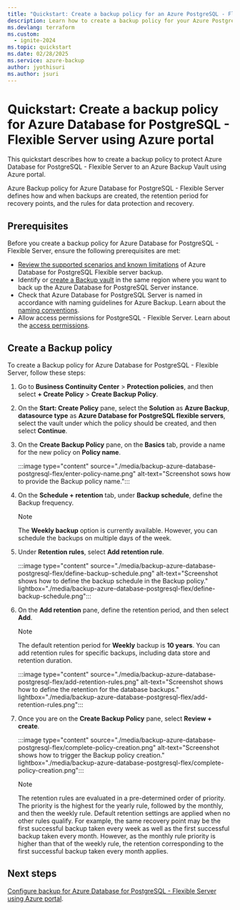 ```yaml
---
title: "Quickstart: Create a backup policy for an Azure PostgreSQL - Flexible Server using Azure portal"
description: Learn how to create a backup policy for your Azure PostgreSQL - Flexible Server with Azure portal.
ms.devlang: terraform
ms.custom:
  - ignite-2024
ms.topic: quickstart
ms.date: 02/28/2025
ms.service: azure-backup
author: jyothisuri
ms.author: jsuri
---
```


#  Quickstart: Create a backup policy for Azure Database for PostgreSQL - Flexible Server using Azure portal

This quickstart describes how to create a backup policy to protect Azure Database for PostgreSQL - Flexible Server to an Azure Backup Vault using Azure portal.

Azure Backup policy for Azure Database for PostgreSQL - Flexible Server defines how and when backups are created, the retention period for recovery points, and the rules for data protection and recovery.

## Prerequisites

Before you create a backup policy for Azure Database for PostgreSQL - Flexible Server, ensure the following prerequisites are met:

- [Review the supported scenarios and known limitations](backup-azure-database-postgresql-flex-support-matrix.md) of Azure Database for PostgreSQL Flexible server backup.
- Identify or [create a Backup vault](create-manage-backup-vault.md#create-a-backup-vault) in the same region where you want to back up the Azure Database for PostgreSQL Server instance.
- Check that Azure Database for PostgreSQL Server is named in accordance with naming guidelines for Azure Backup. Learn about the [naming conventions](/previous-versions/azure/postgresql/single-server/tutorial-design-database-using-azure-portal#create-an-azure-database-for-postgresql).
- Allow access permissions for PostgreSQL - Flexible Server. Learn about the [access permissions](backup-azure-database-postgresql-overview.md#azure-backup-authentication-with-the-postgresql-server).

## Create a Backup policy

To create a Backup policy for Azure Database for PostgreSQL - Flexible Server, follow these steps: 

1. Go to **Business Continuity Center** > **Protection policies**, and then select **+ Create Policy** > **Create Backup Policy**.


2. On the **Start: Create Policy** pane, select the **Solution** as **Azure Backup**, **datasource type** as **Azure Database for PostgreSQL flexible servers**, select the vault under which the policy should be created, and then select **Continue**.


3. On the **Create Backup Policy** pane, on the **Basics** tab,  provide a name for the new policy on **Policy name**.

   :::image type="content" source="./media/backup-azure-database-postgresql-flex/enter-policy-name.png" alt-text="Screenshot sows how to provide the Backup policy name.":::

4. On the **Schedule + retention** tab, under **Backup schedule**, define the Backup frequency.

   >[!Note]
   >The **Weekly backup** option is currently available. However, you can schedule the backups on multiple days of the week.

5. Under **Retention rules**, select **Add retention rule**.

   :::image type="content" source="./media/backup-azure-database-postgresql-flex/define-backup-schedule.png" alt-text="Screenshot shows how to define the backup schedule in the Backup policy." lightbox="./media/backup-azure-database-postgresql-flex/define-backup-schedule.png":::

6. On the **Add retention** pane, define the retention period, and then select **Add**.


   >[!Note]
   >The default retention period for **Weekly** backup is **10 years**. You can add retention rules for specific backups, including data store and retention duration.

   :::image type="content" source="./media/backup-azure-database-postgresql-flex/add-retention-rules.png" alt-text="Screenshot shows how to define the retention for the database backups." lightbox="./media/backup-azure-database-postgresql-flex/add-retention-rules.png":::

7. Once you are on the **Create Backup Policy** pane, select **Review + create**.

   :::image type="content" source="./media/backup-azure-database-postgresql-flex/complete-policy-creation.png" alt-text="Screenshot shows how to trigger the Backup policy creation." lightbox="./media/backup-azure-database-postgresql-flex/complete-policy-creation.png":::    

    >[!Note]
    >The retention rules are evaluated in a pre-determined order of priority. The priority is the highest for the yearly rule, followed by the monthly, and then the weekly rule. Default retention settings are applied when no other rules qualify. For example, the same recovery point may be the first successful backup taken every week as well as the first successful backup taken every month. However, as the monthly rule priority is higher than that of the weekly rule, the retention corresponding to the first successful backup taken every month applies.

## Next steps

[Configure backup for Azure Database for PostgreSQL - Flexible Server using Azure portal](tutorial-create-first-backup-azure-database-postgresql-flex.md#configure-backup--for-the-database).
